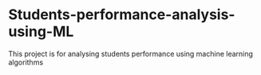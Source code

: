 # Students-performance-analysis-using-ML
This project is for analysing students performance using machine learning algorithms
